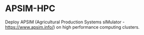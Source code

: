 # APSIM-HPC

Deploy APSIM (Agricultural Production Systems sIMulator - https://www.apsim.info/) on high performance computing clusters.